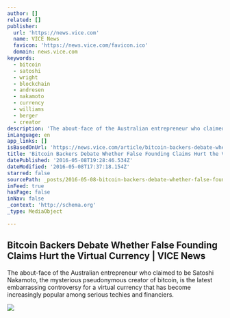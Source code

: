 ```yaml
---
author: []
related: []
publisher:
  url: 'https://news.vice.com'
  name: VICE News
  favicon: 'https://news.vice.com/favicon.ico'
  domain: news.vice.com
keywords:
  - bitcoin
  - satoshi
  - wright
  - blockchain
  - andresen
  - nakamoto
  - currency
  - williams
  - berger
  - creator
description: 'The about-face of the Australian entrepreneur who claimed to be Satoshi Nakamoto, the mysterious pseudonymous creator of bitcoin, is the latest embarrassing controversy for a virtual currency that has become increasingly popular among serious techies and financiers.'
inLanguage: en
app_links: []
isBasedOnUrl: 'https://news.vice.com/article/bitcoin-backers-debate-whether-false-founding-claims-hurt-the-virtual-currency'
title: 'Bitcoin Backers Debate Whether False Founding Claims Hurt the Virtual Currency | VICE News'
datePublished: '2016-05-08T19:28:46.534Z'
dateModified: '2016-05-08T17:37:18.154Z'
starred: false
sourcePath: _posts/2016-05-08-bitcoin-backers-debate-whether-false-founding-claims-hurt-th.md
inFeed: true
hasPage: false
inNav: false
_context: 'http://schema.org'
_type: MediaObject

---
```

<article style=""><h1>Bitcoin Backers Debate Whether False Founding Claims Hurt the Virtual Currency | VICE News</h1><p>The about-face of the Australian entrepreneur who claimed to be Satoshi Nakamoto, the mysterious pseudonymous creator of bitcoin, is the latest embarrassing controversy for a virtual currency that has become increasingly popular among serious techies and financiers.</p><img src="https://news-images.vice.com/images/articles/meta/2016/05/08/bitcoin-backers-debate-whether-false-founding-claims-hurt-the-virtual-currency-1462723879.jpg?crop=0.6665xw:1xh;center,top" /></article>